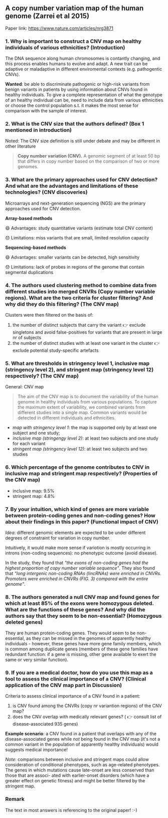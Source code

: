 ##  A copy number variation map of the human genome (Zarrei et al 2015)

Paper link: https://www.nature.com/articles/nrg3871
 
### 1. Why is important to construct a CNV map on healthy individuals of various ethnicities? (Introduction)

The DNA sequence along human chromosomes is contantly changing, and this process enables humans to evolve and adapt.
A new trait can be adaptive or maladaptive in different enviromental contexts (e.g. pathogentic CNVs). 

**Wanted**: be able to discriminate pathogenic or high-risk variants from benign variants in patients by using information about CNVs found in healthy individuals. To give a complete representation of what the genotype of an healthy individual can be, need to include data from various ethnicities or choose the control population s.t. it makes the most sense for comparison with the sample of interest. 


### 2. What is the CNV size that the authors defined? (Box 1 mentioned in introduction)
Noted: The CNV size definition is still under debate and may be different in other literature

> **Copy number variation (CNV).** A genomic segment of at least 50 bp that differs in copy number based on the comparison of two or more genomes.

###  3. What are the primary approaches used for CNV detection? And what are the advantages and limitations of these technologies? (CNV discoveries)

Microarrays and next-generation sequencing (NGS) are the primary approaches used for CNV detection.

**Array-based methods**

😄 Advantages: study quantitative variants (estimate total CNV content)

😞 Limitations: miss variants that are small, limited resolution capacity

**Sequencing-based methods**

😄 Advantages: smaller variants can be detected, high sensitivity

😞 Limitations: lack of probes in regions of the genome that contain segmental duplications

###  4. The authors used clustering method to combine data from different studies into merged CNVRs (Copy number variable regions). What are the two criteria for cluster filtering? And why did they do this filtering? (The CNV map)

Clusters were then filtered on the basis of:
1) the number of distinct subjects that carry the variant 👉 exclude singletons and avoid false-positives for variants that are present in large nr of subjects
2) the number of distinct studies with at least one variant in the cluster 👉 exclude potential study-specific artefacts

### 5. What are thresholds in stringency level 1, inclusive map (stringency level 2), and stringent map (stringency level 12) respectively? (The CNV map)

General: CNV map
> The aim of the CNV map is to document the variability of the human genome in healthy individuals from various populations. To capture the maximum extent of variability, we combined variants from different studies into a single map. Common variants would be detected in different individuals and ethnicities.

* *map with stringency level 1*: the map is supported only by at least one subject and one study;
* *inclusive map (stringengy level 2)*: at least two subjects and one study for each variant 
* *stringent map (stringency level 12)*: at least two subjects and two studies

### 6. Which percentage of the genome contributes to CNV in inclusive map and stringent map respectively? (Properties of the CNV map)

* inclusive map: 9.5%
* stringent map: 4.8%

### 7. By your intuition, which kind of genes are more variable between protein-coding genes and non-coding genes? How about their findings in this paper? (Functional impact of CNV)

*Idea*: different genomic elements are expected to be under different degrees of constraint for variation in copy number. 

Intuitively, it would make more sense if variotion is mostly occurring in introns (non-coding sequences): no phenotypic outcome (avoid disease).

In the study, they found that *"the exons of non-coding genes had the highest proportion of copy number variable sequence"*. They also found that *"long intergenic non-coding RNAs (lincRNAs) were enriched in CNVRs. Promoters were enriched in CNVRs (FIG. 3) compared with the entire genome"*.

### 8. The authors generated a null CNV map and found genes for which at least 85% of the exons were homozygous deleted. What are the functions of these genes? And why did the authors say that they seem to be non-essential? (Homozygous deleted genes)

They are human protein-coding genes. They would seem to be non-essential, as they can be missed in the genomes of apparently healthy individuals - however, these genes have more gene family members, which is common among duplicate genes (members of these gene families have redundant function: if a gene is missing, other gene available to exert the same or very similar function).

### 9. If you are a medical doctor, how do you use this map as a tool to assess the clinical importance of a CNV? (Clinical application of the CNV map part in Discussion)

Criteria to assess clinical importance of a CNV found in a patient:
1) is CNV found among the CNVRs (copy nr variantion regions) of the CNV map?
2) does the CNV overlap with medically relevant genes? ( 👉 consult list of disease-associated 935 genes)

**Example scenario**: a CNV found in a patient that overlaps with any of the disease-associated genes while *not* being found in the CNV map (it's not a common variant in the population of apparently healthy individuals) would suggests medical importance!

*Note*: comparisons between inclusive and stringent maps could allow consideration of conditional phenotypes, such as age-related phenotypes. The genes in which mutations cause late-onset are less conserved than those that are associ- ated with earlier-onset disorders (which have a greater effect on genetic fitness) and might be better filtered
by the stringent map.

### Remark
The text in most answers is referencing to the original paper! :-)
